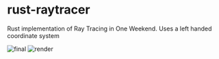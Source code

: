 # rust-raytracer
Rust implementation of Ray Tracing in One Weekend. Uses a left handed coordinate system

![final](https://github.com/Peeda/rust-raytracer/assets/107806301/1f7395de-d4fa-469d-8a2b-0058d60950b5)
![render](https://github.com/Peeda/rust-raytracer/assets/107806301/e13ccd60-5468-4ccc-8ec1-5f37737f7bfc)


